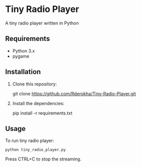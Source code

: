 # Tiny Radio Player
A tiny radio player written in Python

## Requirements
- Python 3.x
- pygame

## Installation

1. Clone this repository:

   git clone https://github.com/Rderokha/Tiny-Radio-Player.git

2. Install the dependencies:

    pip install -r requirements.txt

## Usage
To run tiny radio player:
    
    python tiny_radio_player.py

Press CTRL+C to stop the streaming.